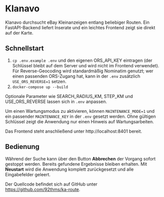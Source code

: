 # Klanavo

Klanavo durchsucht eBay Kleinanzeigen entlang beliebiger Routen. Ein FastAPI-Backend liefert Inserate und ein leichtes Frontend zeigt sie direkt auf der Karte.

## Schnellstart

1. `cp .env.example .env` und den eigenen ORS_API_KEY eintragen (der Schlüssel bleibt auf dem Server und wird nicht im Frontend verwendet). Für Reverse-Geocoding wird standardmäßig Nominatim genutzt; wer einen passenden ORS-Zugang hat, kann in der `.env` zusätzlich `USE_ORS_REVERSE=1` setzen.
2. `docker-compose up --build`

Optionale Parameter wie SEARCH_RADIUS_KM, STEP_KM und USE_ORS_REVERSE lassen sich in `.env` anpassen.

Um einen Wartungsmodus zu aktivieren, können `MAINTENANCE_MODE=1` und ein passender `MAINTENANCE_KEY` in der `.env` gesetzt werden. Ohne gültigen Schlüssel zeigt die Anwendung nur einen Hinweis auf Wartungsarbeiten.

Das Frontend steht anschließend unter http://localhost:8401 bereit.

## Bedienung

Während der Suche kann über den Button **Abbrechen** der Vorgang sofort gestoppt werden. Bereits gefundene Ergebnisse bleiben erhalten. Mit **Neustart** wird die Anwendung komplett zurückgesetzt und alle Eingabefelder geleert.

Der Quellcode befindet sich auf GitHub unter https://github.com/92thms/ka-route.
